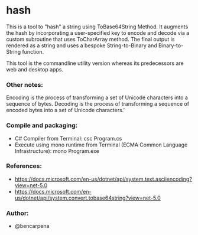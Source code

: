 # hash

This is a tool to "hash" a string using ToBase64String Method. 
It augments the hash by incorporating a user-specified key to encode and decode via a custom subroutine that uses ToCharArray method. 
The final output is rendered as a string and uses a bespoke String-to-Binary and Binary-to-String function.

This tool is the commandline utility version whereas its predecessors are web and desktop apps.

### Other notes:
Encoding is the process of transforming a set of Unicode characters into a sequence of bytes. 
Decoding is the process of transforming a sequence of encoded bytes into a set of Unicode characters.'

### Compile and packaging:
- C# Compiler from Terminal: csc Program.cs
- Execute using mono runtime from Terminal (ECMA Common Language Infrastructure): mono Program.exe 


### References:
- https://docs.microsoft.com/en-us/dotnet/api/system.text.asciiencoding?view=net-5.0
- https://docs.microsoft.com/en-us/dotnet/api/system.convert.tobase64string?view=net-5.0

### Author:
- @bencarpena
